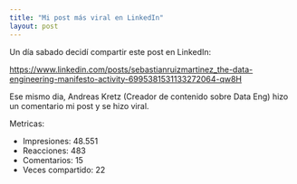 ```yaml
---
title: "Mi post más viral en LinkedIn"
layout: post
---
```


Un día sabado decidí compartir este post en LinkedIn:

https://www.linkedin.com/posts/sebastianruizmartinez_the-data-engineering-manifesto-activity-6995381531133272064-qw8H

Ese mismo dia, Andreas Kretz (Creador de contenido sobre Data Eng) hizo un comentario mi post y se hizo viral.

Metricas:
- Impresiones: 48.551
- Reacciones: 483
- Comentarios: 15
- Veces compartido: 22
